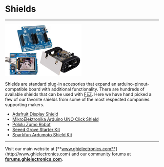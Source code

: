 # Shields
---
![Shields](images/shields-noborder.png)

Shields are standard plug-in accesories that expand an arduino-pinout-compatible board with additional functionality. There are hundreds of available shields that can be used with [FEZ](../../fez/intro.md). Here we have hand picked a few of our favorite shields from some of the most respected companies supporting makers.

* [Adafruit Display Shield](adafruit-display-shield.md)
* [MikroElektronika Arduino UNO Click Shield](arduino-uno-click-shield.md)
* [Pololu Zumo Robot](pololu-zumo-robot.md)
* [Seeed Grove Starter Kit](seeed-grove-starter-kit.md)
* [Sparkfun Ardumoto Shield Kit](sparkfun-ardumoto-shield-kit.md)


***

Visit our main website at [**www.ghielectronics.com**](http://www.ghielectronics.com) and our community forums at [**forums.ghielectronics.com**](https://forums.ghielectronics.com/).